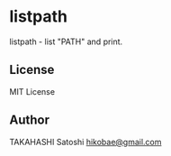 # listpath

listpath - list "PATH" and print.

## License

MIT License

## Author

TAKAHASHI Satoshi <hikobae@gmail.com>
